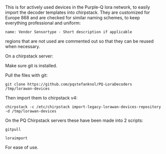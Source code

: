 This is for actively used devices in the Purple-Q lora network, to easily import the decoder templates into chirpstack. They are customized for Europe 868 and are checked for similar naming schemes, to keep everything professional and uniform:

    name: Vendor Sensortype - Short description if applicable
  regions that are not used are commented out so that they can be reused when necessary.

  On a chirpstack server:
  
  Make sure git is installed.
  
  Pull the files with git:
  
    git clone https://github.com/pqstefanknol/PQ-LoraDecoders /tmp/lorawan-devices

  Then import them to chirpstack v4:
  
    chirpstack -c /etc/chirpstack import-legacy-lorawan-devices-repository -d /tmp/lorawan-devices



  On the PQ Chirpstack servers these have been made into 2 scripts:
  
    gitpull
  
    loraimport
  
  For ease of use.
